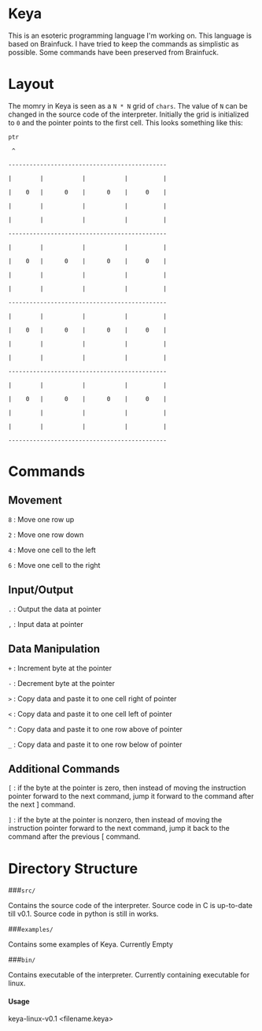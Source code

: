 Keya
====

This is an esoteric programming language I'm working on. This language is based on Brainfuck. I have tried to keep the commands as simplistic as possible. Some commands have been preserved from Brainfuck.

Layout
====

The momry in Keya is seen as a `N * N` grid of `chars`. The value of `N` can be changed in the source code of the interpreter. Initially the grid is initialized to `0` and the pointer points to the first cell. This looks something like this:

` ptr                                         `

`  ^                                          `

`---------------------------------------------`

`|        |           |           |          |`

`|    0   |      0    |      0    |     0    |`

`|        |           |           |          |`

`|        |           |           |          |`

`---------------------------------------------`

`|        |           |           |          |`

`|    0   |      0    |      0    |     0    |`

`|        |           |           |          |`

`|        |           |           |          |`

`---------------------------------------------`

`|        |           |           |          |`

`|    0   |      0    |      0    |     0    |`

`|        |           |           |          |`

`|        |           |           |          |`

`---------------------------------------------`

`|        |           |           |          |`

`|    0   |      0    |      0    |     0    |`

`|        |           |           |          |`

`|        |           |           |          |`

`---------------------------------------------`

Commands
====

Movement
----

`8` : Move one row up 

`2` : Move one row down 

`4` : Move one cell to the left

`6` : Move one cell to the right

Input/Output
----
`.` : Output the data at pointer

`,` : Input data at pointer

Data Manipulation
----
`+` : Increment byte at the pointer

`-` : Decrement byte at the pointer



`>` : Copy data and paste it to one cell right of pointer

`<` : Copy data and paste it to one cell left of pointer

`^` : Copy data and paste it to one row above of pointer

`_` : Copy data and paste it to one row below of pointer

Additional Commands
----
`[` : if the byte at the pointer is zero, then instead of moving the instruction pointer forward to the next command, jump it forward to the command after the next ] command.

`]` : if the byte at the pointer is nonzero, then instead of moving the instruction pointer forward to the next command, jump it back to the command after the previous [ command.

Directory Structure
====

###`src/` 

Contains the source code of the interpreter. Source code in C is up-to-date till v0.1. Source code in python is still in works.

###`examples/` 

Contains some examples of Keya. Currently Empty

###`bin/` 

Contains executable of the interpreter. Currently containing executable for linux.

#### Usage

keya-linux-v0.1 <filename.keya>